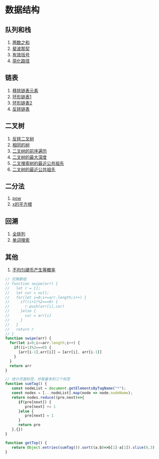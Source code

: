 # 数据结构
## 队列和栈
1. [两数之和](./src/01.Two_Sum.js)
2. [斐波那契](./src/509.Fibonacci_Number.js)
3. [有效括号](./src/20.Valid_Parentheses.js)
4. [简化路径](./src/71.Simplify_Path.js)

## 链表
1. [移除链表元素](./src/203.Remove_Linked_List_Elements.js)
2. [环形链表1](./src/141.Linked%20List%20Cycle.js)
3. [环形链表2](./src/142.Linked%20List%20Cycle%20II.js)
4. [反转链表](./src/206.Reverse%20Linked%20List.js)

## 二叉树
1. [反转二叉树](./src/226.Invert%20Binary%20Tree.js)
2. [相同的树](./src/100.Same%20Tree.js)
3. [二叉树的前序遍历](./src/144.Binary%20Tree%20Preorder%20Traversal.js)
4. [二叉树的最大深度](src/104.Maximum%20Depth%20of%20Binary%20Tree.js)
5. [二叉搜索树的最近公共祖先](src/235.Lowest%20Common%20Ancestor%20of%20a%20Binary%20Search%20Tree.js)
6. [二叉树的最近公共祖先](src/236.Lowest%20Common%20Ancestor%20of%20a%20Binary%20Tree.js)

## 二分法
1. [pow](./src/50.pow.js)
2. [x的平方根](./src/69.sqrt(x).js)

## 回溯
1. [全排列](./src/46.Permutations.js)
2. [单词搜索](./src/79.Word%20Search.js)

## 其他
1. [不均匀硬币产生等概率](src/random.js)


```js
// 交换数组
// function swipe(arr) {
//   let r = [];
//   let cur = null;
//   for(let i=0;i<=arr.length;i++) {
//     if((i+1)%2===0) {
//       r.push(arr[i],cur)
//     }else {
//       cur = arr[i]
//     }
//   }
//   return r
// }
function swipe(arr) {
  for(let i=0;i<=arr.length;i++) {
    if((i+1)%2===0) {
      [arr[i-1],arr[i]] = [arr[i], arr[i-1]]
    }
  }
  return arr
}

// 统计页面标签，并取最多的三个标签
function sumTag() {
   const nodeList = document.getElementsByTagName("*");
   const nodes = [...nodeList].map(node => node.nodeName);
   return nodes.reduce((pre,next)=>{
      if(pre[next]) {
         pre[next] += 1
      }else {
         pre[next] = 1
      }
      return pre
   },{})
}

function getTop() {
   return Object.entries(sumTag()).sort((a,b)=>b[1]-a[1]).slice(0,3)
}
```

